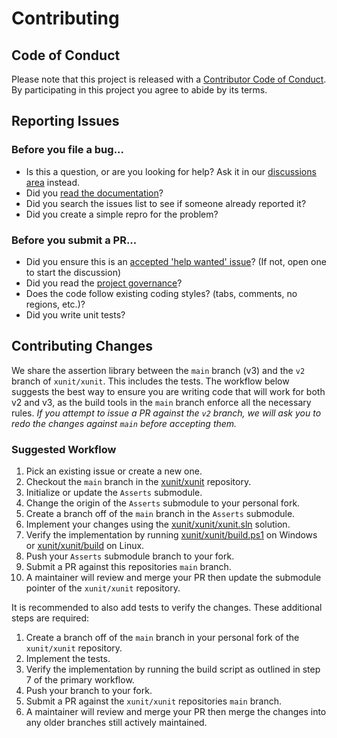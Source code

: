 # Contributing

## Code of Conduct

Please note that this project is released with a [Contributor Code of Conduct](http://www.dotnetfoundation.org/code-of-conduct). By participating in this project you agree to abide by its terms.

## Reporting Issues

### Before you file a bug...

* Is this a question, or are you looking for help? Ask it in our [discussions area](https://github.com/xunit/xunit/discussions/) instead.
* Did you [read the documentation](https://xunit.net/)?
* Did you search the issues list to see if someone already reported it?
* Did you create a simple repro for the problem?

### Before you submit a PR...

* Did you ensure this is an [accepted 'help wanted' issue](https://github.com/xunit/xunit/issues?q=is%3Aopen+is%3Aissue+label%3A%22help+wanted%22)? (If not, open one to start the discussion)
* Did you read the [project governance](https://xunit.net/governance)?
* Does the code follow existing coding styles? (tabs, comments, no regions, etc.)?
* Did you write unit tests?

## Contributing Changes

We share the assertion library between the `main` branch (v3) and the `v2` branch of `xunit/xunit`. This includes the tests. The workflow below suggests the best way to ensure you are writing code that will work for both v2 and v3, as the build tools in the `main` branch enforce all the necessary rules. _If you attempt to issue a PR against the `v2` branch, we will ask you to redo the changes against `main` before accepting them._

### Suggested Workflow

1. Pick an existing issue or create a new one.
2. Checkout the `main` branch in the [xunit/xunit](https://github.com/xunit/xunit) repository.
3. Initialize or update the `Asserts` submodule.
4. Change the origin of the `Asserts` submodule to your personal fork.
5. Create a branch off of the `main` branch in the `Asserts` submodule.
6. Implement your changes using the [xunit/xunit/xunit.sln](https://github.com/xunit/xunit/blob/main/xunit.sln) solution.
7. Verify the implementation by running [xunit/xunit/build.ps1](https://github.com/xunit/xunit/blob/main/build.ps1) on Windows or [xunit/xunit/build](https://github.com/xunit/xunit/blob/main/build) on Linux.
8. Push your `Asserts` submodule branch to your fork.
9. Submit a PR against this repositories `main` branch.
10. A maintainer will review and merge your PR then update the submodule pointer of the `xunit/xunit` repository.

It is recommended to also add tests to verify the changes.
These additional steps are required:

1. Create a branch off of the `main` branch in your personal fork of the `xunit/xunit` repository.
2. Implement the tests.
3. Verify the implementation by running the build script as outlined in step 7 of the primary workflow.
4. Push your branch to your fork.
5. Submit a PR against the `xunit/xunit` repositories `main` branch.
6. A maintainer will review and merge your PR then merge the changes into any older branches still actively maintained.
